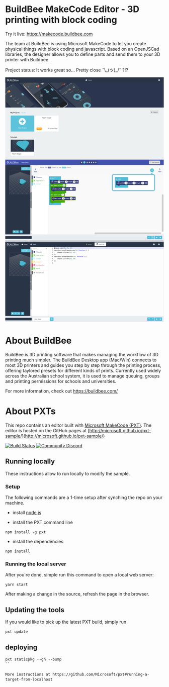 # BuildBee MakeCode Editor - 3D printing with block coding
Try it live: https://makecode.buildbee.com

The team at BuildBee is using Microsoft MakeCode to let you create physical things with block coding and javascript.  Based on an OpenJSCad libraries, the designer allows you to define parts and send them to your 3D printer with Buildbee. 

Project status: It works great so... Pretty close ¯\\\_(ツ)\_/¯ ?!?

![projects](./docs/screenshots/projects.png)
![tutorials](./docs/screenshots/tutorial.png)
![javascript](./docs/screenshots/javascript.png)

# About BuildBee 
BuildBee is 3D printing software that makes managing the workflow of 3D printing much simpler.  The BuildBee Desktop app (Mac/Win) connects to most 3D printers and guides you step by step through the printing process, offering taylored presets for different kinds of prints. Currently used widely across the Australian school system, it is used to manage queuing, groups and printing permissions for schools and universities. 

For more information, check out 
https://buildbee.com/

# About PXTs

This repo contains an editor built with [Microsoft MakeCode (PXT)](https://github.com/Microsoft/pxt). The editor is hosted on the GitHub pages at [http://microsoft.github.io/pxt-sample/](http://microsoft.github.io/pxt-sample/)

[![Build Status](https://travis-ci.org/Microsoft/pxt-sample.svg?branch=master)](https://travis-ci.org/Microsoft/pxt-sample)
[![Community Discord](https://img.shields.io/discord/448979533891371018.svg)](https://aka.ms/makecodecommunity)



## Running locally

These instructions allow to run locally to modify the sample.

### Setup

The following commands are a 1-time setup after synching the repo on your machine.

* install [node.js](https://nodejs.org/en/)

* install the PXT command line
```
npm install -g pxt
```
* install the dependencies
```
npm install
```

### Running the local server

After you're done, simple run this command to open a local web server:
```
yarn start
```

After making a change in the source, refresh the page in the browser.

## Updating the tools

If you would like to pick up the latest PXT build, simply run
```
pxt update
```


## deploying

```
pxt staticpkg --gh --bump
``

More instructions at https://github.com/Microsoft/pxt#running-a-target-from-localhost 
